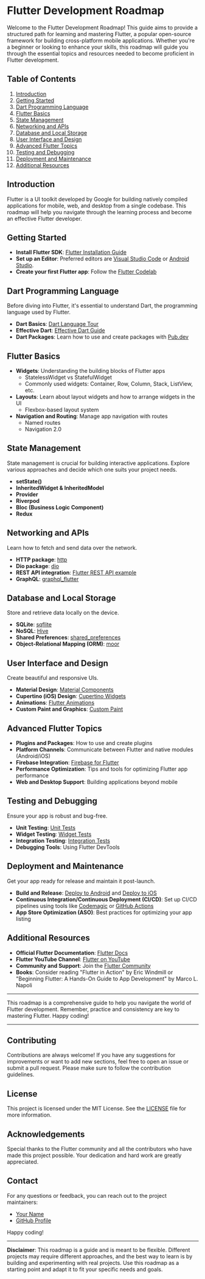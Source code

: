 # Flutter Development Roadmap

Welcome to the Flutter Development Roadmap! This guide aims to provide a structured path for learning and mastering Flutter, a popular open-source framework for building cross-platform mobile applications. Whether you're a beginner or looking to enhance your skills, this roadmap will guide you through the essential topics and resources needed to become proficient in Flutter development.

## Table of Contents

1. [Introduction](#introduction)
2. [Getting Started](#getting-started)
3. [Dart Programming Language](#dart-programming-language)
4. [Flutter Basics](#flutter-basics)
5. [State Management](#state-management)
6. [Networking and APIs](#networking-and-apis)
7. [Database and Local Storage](#database-and-local-storage)
8. [User Interface and Design](#user-interface-and-design)
9. [Advanced Flutter Topics](#advanced-flutter-topics)
10. [Testing and Debugging](#testing-and-debugging)
11. [Deployment and Maintenance](#deployment-and-maintenance)
12. [Additional Resources](#additional-resources)

## Introduction

Flutter is a UI toolkit developed by Google for building natively compiled applications for mobile, web, and desktop from a single codebase. This roadmap will help you navigate through the learning process and become an effective Flutter developer.

## Getting Started

- **Install Flutter SDK**: [Flutter Installation Guide](https://flutter.dev/docs/get-started/install)
- **Set up an Editor**: Preferred editors are [Visual Studio Code](https://code.visualstudio.com/) or [Android Studio](https://developer.android.com/studio).
- **Create your first Flutter app**: Follow the [Flutter Codelab](https://flutter.dev/docs/get-started/codelab)

## Dart Programming Language

Before diving into Flutter, it's essential to understand Dart, the programming language used by Flutter.

- **Dart Basics**: [Dart Language Tour](https://dart.dev/guides/language/language-tour)
- **Effective Dart**: [Effective Dart Guide](https://dart.dev/guides/language/effective-dart)
- **Dart Packages**: Learn how to use and create packages with [Pub.dev](https://pub.dev/)

## Flutter Basics

- **Widgets**: Understanding the building blocks of Flutter apps
  - StatelessWidget vs StatefulWidget
  - Commonly used widgets: Container, Row, Column, Stack, ListView, etc.
- **Layouts**: Learn about layout widgets and how to arrange widgets in the UI
  - Flexbox-based layout system
- **Navigation and Routing**: Manage app navigation with routes
  - Named routes
  - Navigation 2.0

## State Management

State management is crucial for building interactive applications. Explore various approaches and decide which one suits your project needs.

- **setState()**
- **InheritedWidget & InheritedModel**
- **Provider**
- **Riverpod**
- **Bloc (Business Logic Component)**
- **Redux**

## Networking and APIs

Learn how to fetch and send data over the network.

- **HTTP package**: [http](https://pub.dev/packages/http)
- **Dio package**: [dio](https://pub.dev/packages/dio)
- **REST API integration**: [Flutter REST API example](https://flutter.dev/docs/cookbook/networking/fetch-data)
- **GraphQL**: [graphql_flutter](https://pub.dev/packages/graphql_flutter)

## Database and Local Storage

Store and retrieve data locally on the device.

- **SQLite**: [sqflite](https://pub.dev/packages/sqflite)
- **NoSQL**: [Hive](https://pub.dev/packages/hive)
- **Shared Preferences**: [shared_preferences](https://pub.dev/packages/shared_preferences)
- **Object-Relational Mapping (ORM)**: [moor](https://pub.dev/packages/moor)

## User Interface and Design

Create beautiful and responsive UIs.

- **Material Design**: [Material Components](https://flutter.dev/docs/development/ui/widgets/material)
- **Cupertino (iOS) Design**: [Cupertino Widgets](https://flutter.dev/docs/development/ui/widgets/cupertino)
- **Animations**: [Flutter Animations](https://flutter.dev/docs/development/ui/animations)
- **Custom Paint and Graphics**: [Custom Paint](https://flutter.dev/docs/development/ui/advanced/custom-paint)

## Advanced Flutter Topics

- **Plugins and Packages**: How to use and create plugins
- **Platform Channels**: Communicate between Flutter and native modules (Android/iOS)
- **Firebase Integration**: [Firebase for Flutter](https://firebase.flutter.dev/)
- **Performance Optimization**: Tips and tools for optimizing Flutter app performance
- **Web and Desktop Support**: Building applications beyond mobile

## Testing and Debugging

Ensure your app is robust and bug-free.

- **Unit Testing**: [Unit Tests](https://flutter.dev/docs/cookbook/testing/unit/introduction)
- **Widget Testing**: [Widget Tests](https://flutter.dev/docs/cookbook/testing/widget/introduction)
- **Integration Testing**: [Integration Tests](https://flutter.dev/docs/cookbook/testing/integration/introduction)
- **Debugging Tools**: Using Flutter DevTools

## Deployment and Maintenance

Get your app ready for release and maintain it post-launch.

- **Build and Release**: [Deploy to Android](https://flutter.dev/docs/deployment/android) and [Deploy to iOS](https://flutter.dev/docs/deployment/ios)
- **Continuous Integration/Continuous Deployment (CI/CD)**: Set up CI/CD pipelines using tools like [Codemagic](https://codemagic.io/) or [GitHub Actions](https://github.com/features/actions)
- **App Store Optimization (ASO)**: Best practices for optimizing your app listing

## Additional Resources

- **Official Flutter Documentation**: [Flutter Docs](https://flutter.dev/docs)
- **Flutter YouTube Channel**: [Flutter on YouTube](https://www.youtube.com/flutterdev)
- **Community and Support**: Join the [Flutter Community](https://flutter.dev/community)
- **Books**: Consider reading "Flutter in Action" by Eric Windmill or "Beginning Flutter: A Hands-On Guide to App Development" by Marco L. Napoli

---

This roadmap is a comprehensive guide to help you navigate the world of Flutter development. Remember, practice and consistency are key to mastering Flutter. Happy coding!

---

## Contributing

Contributions are always welcome! If you have any suggestions for improvements or want to add new sections, feel free to open an issue or submit a pull request. Please make sure to follow the contribution guidelines.

## License

This project is licensed under the MIT License. See the [LICENSE](LICENSE) file for more information.

## Acknowledgements

Special thanks to the Flutter community and all the contributors who have made this project possible. Your dedication and hard work are greatly appreciated.

## Contact

For any questions or feedback, you can reach out to the project maintainers:

- [Your Name](mailto:your.email@example.com)
- [GitHub Profile](https://github.com/yourusername)

Happy coding!

---

**Disclaimer**: This roadmap is a guide and is meant to be flexible. Different projects may require different approaches, and the best way to learn is by building and experimenting with real projects. Use this roadmap as a starting point and adapt it to fit your specific needs and goals.
